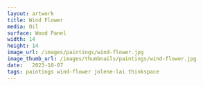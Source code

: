 ```yaml
---
layout: artwork
title: Wind Flower
media: Oil
surface: Wood Panel
width: 14
height: 14
image_url: /images/paintings/wind-flower.jpg
image_thumb_url: /images/thumbnails/paintings/wind-flower.jpg
date:   2023-10-07
tags: paintings wind-flower jolene-lai thinkspace
---
```

